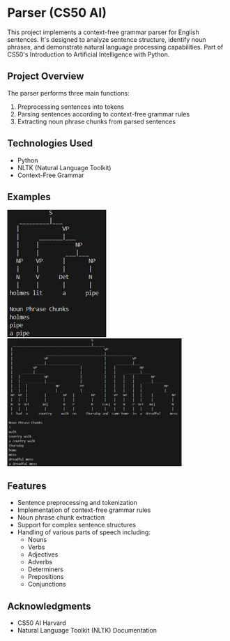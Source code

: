 # Parser (CS50 AI)

This project implements a context-free grammar parser for English sentences. It's designed to analyze sentence structure, identify noun phrases, and demonstrate natural language processing capabilities. Part of CS50's Introduction to Artificial Intelligence with Python.

## Project Overview

The parser performs three main functions:
1. Preprocessing sentences into tokens
2. Parsing sentences according to context-free grammar rules
3. Extracting noun phrase chunks from parsed sentences

## Technologies Used

- Python
- NLTK (Natural Language Toolkit)
- Context-Free Grammar

## Examples
<p align="left">
    <img src="assets/Screenshot 2025-02-20 212336.png" height="292" >
    <img src="assets/Screenshot 2025-02-20 212227.png" width="400" >
</p>

## Features

- Sentence preprocessing and tokenization
- Implementation of context-free grammar rules
- Noun phrase chunk extraction
- Support for complex sentence structures
- Handling of various parts of speech including:
  - Nouns
  - Verbs
  - Adjectives
  - Adverbs
  - Determiners
  - Prepositions
  - Conjunctions


## Acknowledgments

- CS50 AI Harvard
- Natural Language Toolkit (NLTK) Documentation
